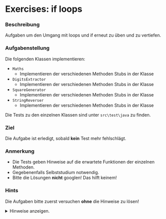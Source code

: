 # Exercises: if loops
### Beschreibung
Aufgaben um den Umgang mit loops und if erneut zu üben und zu vertiefen.

### Aufgabenstellung
Die folgenden Klassen implementieren:
* `Maths`
    * Implementieren der verschiedenen Methoden Stubs in der Klasse
* `DigitsExtractor`
  * Implementieren der verschiedenen Methoden Stubs in der Klasse
* `SquareGenerator`
  * Implementieren der verschiedenen Methoden Stubs in der Klasse
* `StringReverser`
  * Implementieren der verschiedenen Methoden Stubs in der Klasse


Die Tests zu den einzelnen Klassen sind unter `src\test\java` zu finden.

### Ziel
Die Aufgabe ist erledigt, sobald **kein** Test mehr fehlschlägt.

### Anmerkung
- Die Tests geben Hinweise auf die erwartete Funktionen der einzelnen Methoden.
- Gegebenenfalls Selbststudium notwendig.
- Bitte die Lösungen **nicht** googlen! Das hilft keinem!

### Hints
Die Aufgaben bitte zuerst versuchen **ohne** die Hinweise zu lösen!

<p>
<details>
<summary>Hinweise anzeigen.</summary>
<pre><code>Java Restwert Operator</code></pre>
<pre><code>toCharArray() bei einem String liefert ein Array mit allen Zeichen im String zurück</code></pre>
<pre><code>Ein Array aus Strings / Chars lässt sich mit mit einer statischen Methode aus der Klasse String in einen String umwandeln</code></pre>
<pre><code>Geschachtelte Schleifen</code></pre>
</details>
</p>
